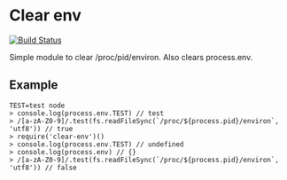 # Clear env

[![Build Status](https://travis-ci.org/bruce-one/clear-env.svg?branch=master)](https://travis-ci.org/bruce-one/clear-env)

Simple module to clear /proc/pid/environ. Also clears process.env.

## Example

    TEST=test node
    > console.log(process.env.TEST) // test
    > /[a-zA-Z0-9]/.test(fs.readFileSync(`/proc/${process.pid}/environ`, 'utf8')) // true
    > require('clear-env')()
    > console.log(process.env.TEST) // undefined
    > console.log(process.env) // {}
    > /[a-zA-Z0-9]/.test(fs.readFileSync(`/proc/${process.pid}/environ`, 'utf8')) // false
